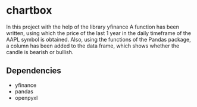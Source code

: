 # chartbox
In this project with the help of the library yfinance A function has been written, using which the price of the last 1 year in the daily timeframe of the AAPL symbol is obtained. Also, using the functions of the Pandas package, a column has been added to the data frame, which shows whether the candle is bearish or bullish.

## Dependencies
- yfinance
- pandas
- openpyxl
